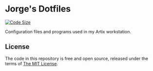 # Jorge's Dotfiles

[![Code Size](https://img.shields.io/github/languages/code-size/jaflonu/dotfiles?style=popout-square)](https://github.com/jaflonu/dotfiles/search?l=shell "Code Size")

Configuration files and programs used in my Artix workstation.


## License

The code in this repository is free and open source, released under the terms of [The MIT License](https://mit-license.org).
